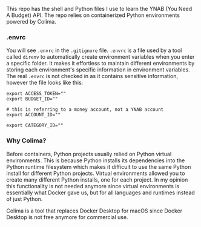 This repo has the shell and Python files I use to learn the YNAB (You Need A Budget) API. The repo relies on containerized Python environments powered by Colima. 



### .envrc
You will see `.envrc` in the `.gitignore` file. `.envrc` is a file used by a tool called `direnv` to automatically create environment variables when you enter a specific folder. It makes it effortless to maintain different environments by storing each environment's specific information in environment variables. The real `.envrc` is not checked in as it contains sensitive information, however the file looks like this:

```
export ACCESS_TOKEN=""
export BUDGET_ID=""

# this is referring to a money account, not a YNAB account
export ACCOUNT_ID=""

export CATEGORY_ID=""
```

### Why Colima?
Before containers, Python projects usually relied on Python virtual environments. This is because Python installs its dependencies into the Python runtime filesystem which makes it difficult to use the same Python install for different Python projects. Virtual environments allowed you to create many different Python installs, one for each project. In my opinion this functionality is not needed anymore since virtual environments is essentially what Docker gave us, but for all languages and runtimes instead of just Python.

Colima is a tool that replaces Docker Desktop for macOS since Docker Desktop is not free anymore for commercial use.